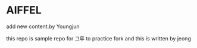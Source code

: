 # AIFFEL
add new content.by Youngjun

this repo is sample repo for 그루 to practice fork and this is written by jeong
